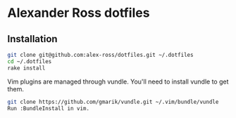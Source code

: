 # Alexander Ross dotfiles

## Installation

```bash
git clone git@github.com:alex-ross/dotfiles.git ~/.dotfiles
cd ~/.dotfiles
rake install
```

Vim plugins are managed through vundle. You'll need to install vundle to get
them.

```bash
git clone https://github.com/gmarik/vundle.git ~/.vim/bundle/vundle
Run :BundleInstall in vim.
```

